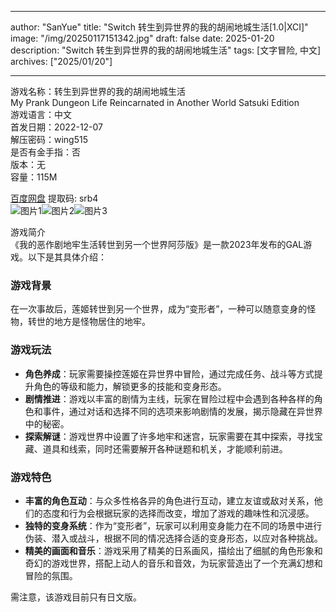 
---
author: "SanYue"
title: "Switch 转生到异世界的我的胡闹地城生活[1.0|XCI]"
image: "/img/20250117151342.jpg"
draft: false
date: 2025-01-20
description: "Switch 转生到异世界的我的胡闹地城生活"
tags: [文字冒险, 中文]
archives: ["2025/01/20"]

---

游戏名称：转生到异世界的我的胡闹地城生活   
My Prank Dungeon Life Reincarnated in Another World Satsuki Edition    
游戏语言：中文  
首发日期：2022-12-07  
解压密码：wing515  
是否有金手指：否  
版本：无   
容量：115M

[百度网盘](https://pan.baidu.com/s/1Yyv9_aUdTglPwuX_EpN-yw) 提取码: srb4  
![图片1](/img/2cfe8f.jpg)![图片2](/img/9fd9f0.jpg)![图片3](/img/2b3974.jpg)  

游戏简介  
《我的恶作剧地牢生活转世到另一个世界阿莎版》是一款2023年发布的GAL游戏。以下是其具体介绍：

### 游戏背景
在一次事故后，莲姬转世到另一个世界，成为“变形者”，一种可以随意变身的怪物，转世的地方是怪物居住的地牢。

### 游戏玩法
- **角色养成**：玩家需要操控莲姬在异世界中冒险，通过完成任务、战斗等方式提升角色的等级和能力，解锁更多的技能和变身形态。
- **剧情推进**：游戏以丰富的剧情为主线，玩家在冒险过程中会遇到各种各样的角色和事件，通过对话和选择不同的选项来影响剧情的发展，揭示隐藏在异世界中的秘密。
- **探索解谜**：游戏世界中设置了许多地牢和迷宫，玩家需要在其中探索，寻找宝藏、道具和线索，同时还需要解开各种谜题和机关，才能顺利前进。

### 游戏特色
- **丰富的角色互动**：与众多性格各异的角色进行互动，建立友谊或敌对关系，他们的态度和行为会根据玩家的选择而改变，增加了游戏的趣味性和沉浸感。
- **独特的变身系统**：作为“变形者”，玩家可以利用变身能力在不同的场景中进行伪装、潜入或战斗，根据不同的情况选择合适的变身形态，以应对各种挑战。
- **精美的画面和音乐**：游戏采用了精美的日系画风，描绘出了细腻的角色形象和奇幻的游戏世界，搭配上动人的音乐和音效，为玩家营造出了一个充满幻想和冒险的氛围。

需注意，该游戏目前只有日文版。
